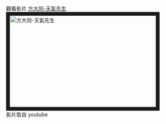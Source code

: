觀看影片
<a href="https://www.youtube.com/watch?v=aFkMh3PSGik" target="_blank">方大同-天氣先生</a><br>
<a href="http://www.youtube.com/watch?v=aFkMh3PSGik" target="_blank"><img src="http://img.youtube.com/vi/_aFkMh3PSGik/0.jpg" 
alt="方大同-天氣先生" width="400" height="250" border="10" /></a>
<br>影片取自 youtube




